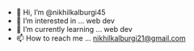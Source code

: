 - 👋 Hi, I’m @nikhilkalburgi45
- 👀 I’m interested in ... web dev
- 🌱 I’m currently learning ... web dev
- 📫 How to reach me ... nikhilkalburgi21@gmail.com

<!---
nikhilkalburgi45/nikhilkalburgi45 is a ✨ special ✨ repository because its `README.md` (this file) appears on your GitHub profile.
You can click the Preview link to take a look at your changes.
--->
